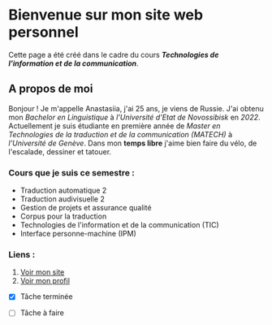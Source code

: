 # Bienvenue sur mon site web personnel 

Cette page a été créé dans le cadre du cours ***Technologies de l'information et de la communication***.

## A propos de moi

Bonjour ! Je m'appelle Anastasiia, j'ai 25 ans, je viens de Russie.
J'ai obtenu mon *Bachelor en Linguistique* à *l'Université d'Etat de Novossibisk* en *2022*.
Actuellement je suis étudiante en première année de *Master en Technologies de la traduction et de la communication (MATECH)* à *l'Université de Genève*.
Dans mon **temps libre** j'aime bien faire du vélo, de l'escalade, dessiner et tatouer.

### Cours que je suis ce semestre :

- Traduction automatique 2
- Traduction audivisuelle 2
- Gestion de projets et assurance qualité
- Corpus pour la traduction
- Technologies de l'information et de la communication (TIC)
- Interface personne-machine (IPM)

### Liens : 
1. [Voir mon site](https://nenastje.github.io/)
2. [Voir mon profil](https://github.com/nenastje)

- [x] Tâche terminée
- [ ] Tâche à faire

